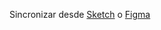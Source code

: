 Sincronizar desde [Sketch](../herramientas-de-diseo/sketch.md) o [Figma](../herramientas-de-diseo/figma.md)